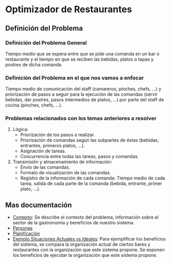 # Optimizador de Restaurantes

## Definición del Problema

### Definición del Problema General

Tiempo medio que se espera entre que se pide una comanda en un bar o restaurante y el tiempo en que se reciben las bebidas, platos o tapas y postres de dicha comanda.

### Definición del Problema en el que nos vamos a enfocar

Tiempo medio de comunicación del staff (camareros, pinches, chefs, ...) y priorización de pasos a seguir para la ejecución de las comandas (servir bebidas, dar postres, pasos intermedios de platos, ...) por parte del staff de cocina (pinches, chefs, ...).

### Problemas relacionados con los temas anteriores a resolver

1. Lógica:
    - Priorización de los pasos a realizar.
    - Priorización de comandas según las subpartes de éstas (bebidas, entrantes, primeros platos, ...).
    - Asignación de tareas.
    - Concurrencia entre todas las tareas, pasos y comandas.
2. Transmisión y almacenamiento de información:
    - Envío de las comandas.
    - Formato de visualización de las comandas.
    - Registro de la información de cada comanda: Tiempo medio de cada tarea, salida de cada parte de la comanda (bebida, entrante, primer plato, ...).

## Mas documentación

- [Contexto](./docs/contexto.md): Se describe el contexto del problema, información sobre el sector de la gastronomía y beneficios de nuestro sistema.
- [Personas](./docs/personas.md)
- [Planificación](./docs/planificacion.md)
- [Ejemplo Situaciones Actuales vs Ideales](./docs/ejem_situaciones_actual_vs_ideal.md): Para ejemplificar los beneficios del sistema, se compara la organización actual de ciertos bares y restaurantes con la organización que este sistema propone. Se exponen los beneficios de ejecutar la organización que este sistema propone.
